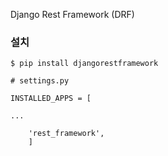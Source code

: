 Django Rest Framework (DRF)

### 설치

```
$ pip install djangorestframework
```

```
# settings.py

INSTALLED_APPS = [

...

	'rest_framework',
	]
```

